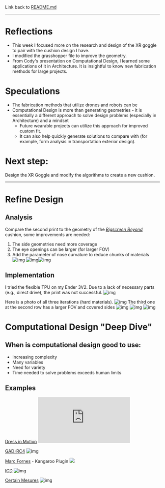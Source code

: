 Link back to [README.md](../README.md)

---
# Reflections
- This week I focused more on the research and design of the XR goggle to pair with the cushion design I have. 
- I modified the grasshopper file to improve the geometry. 
- From Cody's presentation on Computational Design, I learned some applications of it in Architecture. It is insightful to know new fabrication methods for large projects. 

# Speculations
- The fabrication methods that utilize drones and robots can be  
- Computational Design is more than generating geometries - it is essentially a different approach to solve design problems (especially in Architecture) and a mindset 
	- Future wearable projects can utilize this approach for improved custom fit. 
	- It can also help quickly generate solutions to compare with (for example, form analysis in transportation exterior design).

# Next step:
Design the XR Goggle and modify the algorithms to create a new cushion. 

---

# Refine Design

## Analysis
Compare the second print to the geometry of the [*Bigscreen Beyond*](https://sketchfab.com/3d-models/bigscreen-beyond-official-3d-printable-model-46f3d74e7ba44037bfd2f98b05d3c20d) cushion, some improvements are needed:
1. The side geometries need more coverage
2. The eye openings can be larger (for larger FOV)
3. Add the parameter of nose curvature to reduce chunks of materials
![img](_attachments/comparison-perspective.png)
![img](_attachments/comparison-top.png)![img](_attachments/comparison-front.png)

## Implementation
I tried the flexible TPU on my Ender 3V2. Due to a lack of necessary parts (e.g., direct drive), the print was not successful. 
![img](_attachments/TPUbending.jpg)

Here is a photo of all three iterations (hard materials). 
![img](_attachments/3iterations.jpg)
The third one at the second row has a larger FOV and covered sides
![img](_attachments/Rhino_Screenshot.png)
![img](_attachments/Cushion_rev03_front.png)
![img](_attachments/Cushion_rev03_side.png)

# Computational Design "Deep Dive"
## When is computational design good to use:
- Increasing complexity
- Many variables
- Need for variety
- Time needed to solve problems exceeds human limits

## Examples
[Dress in Motion](https://n-e-r-v-o-u-s.com/projects/albums/dress-in-motion/)
![img](https://n-e-r-v-o-u-s.com/projects/i.php?/000/781/kinematicsDress-frontDetail-3,medium.crop.1417361259.jpg)

[GAD-RC4](https://www.creativeapplications.net/environment/gad-rc4-computational-design-methodologies-for-large-scale-3d-printing/)
![img](https://www.creativeapplications.net/wp-content/uploads/2014/10/gad-rc4-cover.jpg)

[Marc Fornes](https://theverymany.com/project-gallery) - Kangaroo Plugin 
![](https://images.squarespace-cdn.com/content/v1/58d91faabf629acc7be4200f/1565987806625-7W4FC7DXKFC1S7963G2Q/190805_TexasTech_drone_Tabout.png?format=300w)

[ICD](https://www.icd.uni-stuttgart.de/)
![img](https://www.icd.uni-stuttgart.de/img/icd-imagedb/RP1617_Web_TitleImage_c-ICD_ITKE.jpg?__scale=w:220,h:165,cx:0,cy:0,cw:640,ch:480)

[Certain Mesures](https://certainmeasures.com/MINE-THE-SCRAP)
![img](https://freight.cargo.site/w/1200/i/691d41116a776be232144aed9755127a64c9015d198545fefbc3e608bdf619b4/MTS_Festival-Models-03_1200X675.jpg)
